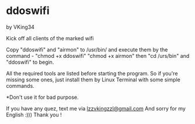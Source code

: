 # ddoswifi

by VKing34

Kick off all clients of the marked wifi

Copy "ddoswifi" and "airmon" to /usr/bin/ 
and execute them by the command - "chmod +x ddoswifi" "chmod +x airmon"
then "cd /urs/bin" and "ddoswifi" to begin.

All the required tools are listed before starting the program.
So if you're missing some ones, just install them by Linux Terminal with some simple commands.

*Don't use it for bad purpose.

If you have any quez, text me via lzzvkingzzl@gmail.com
And sorry for my English :))) 
Thank you !
